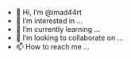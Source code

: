 - 👋 Hi, I’m @imad44rt
- 👀 I’m interested in ...
- 🌱 I’m currently learning ...
- 💞️ I’m looking to collaborate on ...
- 📫 How to reach me ...

<!---
imad44rt/imad44rt is a ✨ special ✨ repository because its `README.md` (this file) appears on your GitHub profile.
You can click the Preview link to take a look at your changes.
--->
